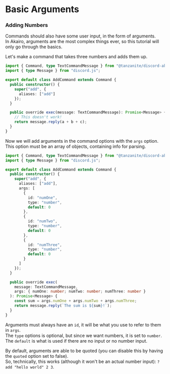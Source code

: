 <!-- markdownlint-disable MD001 -->

# Basic Arguments

### Adding Numbers

Commands should also have some user input, in the form of arguments.  
In Akairo, arguments are the most complex things ever, so this tutorial will only go through the basics.

Let's make a command that takes three numbers and adds them up.

```ts
import { Command, type TextCommandMessage } from "@tanzanite/discord-akairo";
import { type Message } from "discord.js";

export default class AddCommand extends Command {
  public constructor() {
    super("add", {
      aliases: ["add"]
    });
  }

  public override exec(message: TextCommandMessage): Promise<Message> {
    // This doesn't work!
    return message.reply(a + b + c);
  }
}
```

Now we will add arguments in the command options with the `args` option.  
This option must be an array of objects, containing info for parsing.

```ts
import { Command, type TextCommandMessage } from "@tanzanite/discord-akairo";
import { type Message } from "discord.js";

export default class AddCommand extends Command {
  public constructor() {
    super("add", {
      aliases: ["add"],
      args: [
        {
          id: "numOne",
          type: "number",
          default: 0
        },
        {
          id: "numTwo",
          type: "number",
          default: 0
        },
        {
          id: "numThree",
          type: "number",
          default: 0
        }
      ]
    });
  }

  public override exec(
    message: TextCommandMessage,
    args: { numOne: number; numTwo: number; numThree: number }
  ): Promise<Message> {
    const sum = args.numOne + args.numTwo + args.numThree;
    return message.reply(`The sum is ${sum}!`);
  }
}
```

Arguments must always have an `id`, it will be what you use to refer to them in `args`.  
The `type` options is optional, but since we want numbers, it is set to `number`.  
The `default` is what is used if there are no input or no number input.

By default, arguments are able to be quoted (you can disable this by having the `quoted` option set to false).  
So, technically, this works (although it won't be an actual number input): `?add "hello world" 2 3`.
